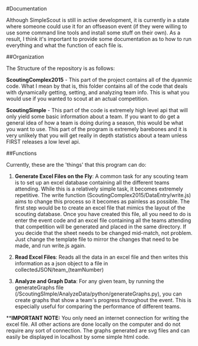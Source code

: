 #Documentation

 Although SimpleScout is still in active development, it is currently in a state where someone could use it for an offseason event (if they were willing to use some command line tools and install some stuff on their own). As a result, I think it's important to provide some documentation as to how to run everything and what the function of each file is. 

##Organization

 The Structure of the repository is as follows:

__ScoutingComplex2015__ - This part of the project contains all of the dyanmic code. What I mean by that is, this folder contains all of the code that deals with dynamically getting, setting, and analyzing team info. This is what you would use if you wanted to scout at an actual competition. 

__ScoutingSimple__ - This part of the code is extremely high level api that will only yield some basic information about a team. If you want to do get a general idea of how a team is doing during a season, this would be what you want to use. This part of the program is extremely barebones and it is very unlikely that you will get really in depth statistics about a team unless FIRST releases a low level api. 

##Functions

Currently, these are the 'things' that this program can do:

1. __Generate Excel Files on the Fly__: A common task for any scouting team is to set up an excel database containing all the different teams attending. While this is a relatively simple task, it becomes extremely repetitive. The write function (ScoutingComplex2015/DataEntry/write.js) aims to change this process so it becomes as painless as possible. The first step would be to create an excel file that mimics the layout of the scouting database. Once you have created this file, all you need to do is enter the event code and an excel file containing all the teams attending that competition will be generated and placed in the same directory. If you decide that the sheet needs to be changed mid-match, not problem. Just change the template file to mirror the changes that need to be made, and run write.js again. 

2. __Read Excel Files__: Reads all the data in an excel file and then writes this information as a json object to a file in collectedJSON/team_(teamNumber)

3. __Analyze and Graph Data__: For any given team, by running the generateGraphs file (/ScoutingSImple/AnalyzeData/python/generateGraphs.py), you can create graphs that show a team's progress throughout the event. This is especially useful for comparing the performance of different teams. 

**__IMPORTANT NOTE:__ You only need an internet connection for writing the excel file. All other actions are done locally on the computer and do not require any sort of connection. The graphs generated are svg files and can easily be displayed in localhost by some simple html code. 










